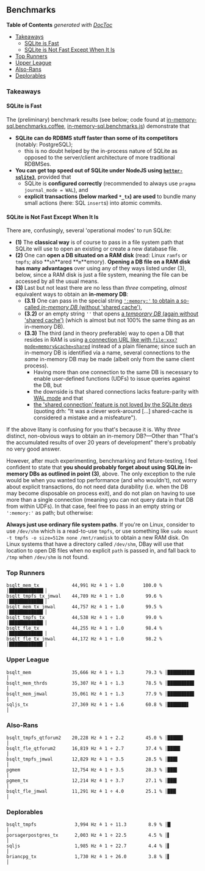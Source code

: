 

## Benchmarks


<!-- START doctoc generated TOC please keep comment here to allow auto update -->
<!-- DON'T EDIT THIS SECTION, INSTEAD RE-RUN doctoc TO UPDATE -->
**Table of Contents**  *generated with [DocToc](https://github.com/thlorenz/doctoc)*

- [Takeaways](#takeaways)
  - [SQLite is Fast](#sqlite-is-fast)
  - [SQLite is Not Fast Except When It Is](#sqlite-is-not-fast-except-when-it-is)
- [Top Runners](#top-runners)
- [Upper League](#upper-league)
- [Also-Rans](#also-rans)
- [Deplorables](#deplorables)

<!-- END doctoc generated TOC please keep comment here to allow auto update -->

### Takeaways

#### SQLite is Fast

The (preliminary) benchmark results (see below; code found at
[in-memory-sql.benchmarks.coffee](https://github.com/loveencounterflow/hengist/blob/master/dev/in-memory-sql/src/in-memory-sql.benchmarks.coffee),
[in-memory-sql.benchmarks.js](https://github.com/loveencounterflow/hengist/blob/master/dev/in-memory-sql/lib/in-memory-sql.benchmarks.js))
demonstrate that

* **SQLite can do RDBMS stuff faster than some of its competitors** (notably: PostgreSQL);
  * this is no doubt helped by the in-process nature of SQLite as opposed to the server/client architecture
    of more traditional RDBMSes.
* **You can get top speed out of SQLite under NodeJS using
  [`better-sqlite3`](https://github.com/JoshuaWise/better-sqlite3)**, provided that
  * SQLite is **configured correctly** (recommended to always use `pragma journal_mode = WAL`), and
  * **explicit transactions (below marked `*_tx`) are used** to bundle many small actions (here: SQL
    `insert`s) into atomic commits.


#### SQLite is Not Fast Except When It Is

There are, confusingly, several 'operational modes' to run SQLite:

* **(1)** The **classical way** is of course to pass in a file system path that SQLite will use to open an
  existing or create a new database file.
* **(2)** One can **open a DB situated on a RAM disk** (read: Linux `ramfs` or `tmpfs`; also **`sh`**ared
  **`m`**emory). **Opening a DB file on a RAM disk has many advantages** over using any of they ways listed
  under (3), below, since a RAM disk is just a file system, meaning the file can be accessed by all the
  usual means.
* **(3)** Last but not least there are no less than *three* competing, *almost* equivalent ways to obtain an
  **in-memory DB**:
  * **(3.1)** One can pass in the special string [`':memory:'` to obtain a so-called *in-memory DB* (without
    'shared cache')](https://www.sqlite.org/inmemorydb.html),
  * **(3.2)** or an empty string `''` that opens [a *temporary DB* (again without 'shared
    cache')](https://www.sqlite.org/inmemorydb.html#temp_db) (which is almost but not 100% the same thing as
    an in-memory DB).
  * **(3.3)** The third (and in theory preferable) way to open a DB that resides in RAM is using [a
    connection URL like with
    `file:xxx?mode=memory&cache=shared`](https://www.sqlite.org/sharedcache.html#inmemsharedcache) instead
    of a plain filename; since such an in-memory DB is identified via a name, several connections to the
    *same* in-memory DB may be made (albeit only from the same client process).
    * Having more than one connection to the same DB is necessary to enable user-defined functions (UDFs) to
      issue queries against the DB, but
    * the downside is that shared connections lacks feature-parity with [WAL
      mode](https://sqlite.org/wal.html) and that
    * [the 'shared connection' feature is not loved by the SQLite
      devs](https://sqlite.org/forum/info/871b9085849abd6e) (quoting drh: "It was a clever work-around [...]
      shared-cache is considered a mistake and a misfeature").

If the above litany is confusing for you that's because it is. Why *three* distinct, non-obvious ways to
obtain an in-memory DB?—Other than "That's the accumulated results of over 20 years of development" there's
probably no very good answer.

However, after much experimenting, benchmarking and feture-testing, I feel confident to state that **you
should probably forget about using SQLite in-memory DBs as outlined in point (3)**, above. The only
exception to the rule would be when you wanted top performance (and who wouldn't), not worry about explicit
transactions, do not need data durability (i.e. when the DB may become disposable on process exit), and do
not plan on having to use more than a single connection (meaning you can not query data in that DB from
within UDFs). In that case, feel free to pass in an empty string or `':memory:'` as path; but otherwise:

**Always just use ordinary file system paths**. If you're on Linux, consider to use `/dev/shm` which is a
read-to-use `tmpfs`, or use something like `sudo mount -t tmpfs -o size=512m none /mnt/ramdisk` to obtain a
new RAM disk. On Linux systems that have a directory called `/dev/shm`, DBay will use that location to open
DB files when no explicit `path` is passed in, and fall back to `/tmp` when `/dev/shm` is not found.

### Top Runners

```
bsqlt_mem_tx            44,991 Hz ≙ 1 ÷ 1.0       100.0 % │████████████▌│
bsqlt_tmpfs_tx_jmwal    44,789 Hz ≙ 1 ÷ 1.0        99.6 % │████████████▌│
bsqlt_mem_tx_jmwal      44,757 Hz ≙ 1 ÷ 1.0        99.5 % │████████████▍│
bsqlt_tmpfs_tx          44,538 Hz ≙ 1 ÷ 1.0        99.0 % │████████████▍│
bsqlt_fle_tx            44,255 Hz ≙ 1 ÷ 1.0        98.4 % │████████████▎│
bsqlt_fle_tx_jmwal      44,172 Hz ≙ 1 ÷ 1.0        98.2 % │████████████▎│
```

### Upper League

```
bsqlt_mem               35,666 Hz ≙ 1 ÷ 1.3        79.3 % │█████████▉   │
bsqlt_mem_thrds         35,307 Hz ≙ 1 ÷ 1.3        78.5 % │█████████▊   │
bsqlt_mem_jmwal         35,061 Hz ≙ 1 ÷ 1.3        77.9 % │█████████▊   │
sqljs_tx                27,369 Hz ≙ 1 ÷ 1.6        60.8 % │███████▋     │
```

### Also-Rans

```
bsqlt_tmpfs_qtforum2    20,228 Hz ≙ 1 ÷ 2.2        45.0 % │█████▋       │
bsqlt_fle_qtforum2      16,819 Hz ≙ 1 ÷ 2.7        37.4 % │████▋        │
bsqlt_tmpfs_jmwal       12,829 Hz ≙ 1 ÷ 3.5        28.5 % │███▋         │
pgmem                   12,754 Hz ≙ 1 ÷ 3.5        28.3 % │███▌         │
pgmem_tx                12,214 Hz ≙ 1 ÷ 3.7        27.1 % │███▍         │
bsqlt_fle_jmwal         11,291 Hz ≙ 1 ÷ 4.0        25.1 % │███▏         │
```

### Deplorables

```
bsqlt_tmpfs              3,994 Hz ≙ 1 ÷ 11.3        8.9 % │█▏           │
porsagerpostgres_tx      2,003 Hz ≙ 1 ÷ 22.5        4.5 % │▌            │
sqljs                    1,985 Hz ≙ 1 ÷ 22.7        4.4 % │▌            │
briancpg_tx              1,730 Hz ≙ 1 ÷ 26.0        3.8 % │▌            │
```









